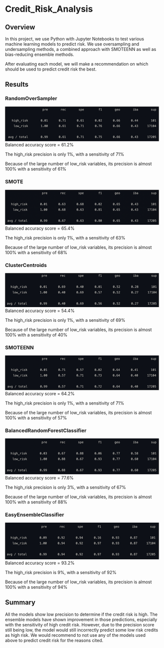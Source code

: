 # Credit_Risk_Analysis

## Overview

In this project, we use Python with Jupyter Notebooks to test various machine learning models to predict risk. We use oversampling and undersampling methods, a combined approach with SMOTEENN  as well as bias-reducing ensemble methods.

After evaluating each model, we will make a recommendation on which should be used to predict credit risk the best.

## Results

### RandomOverSampler
![](/images/ros_class_report.png)
Balanced accuracy score = 61.2%

The high_risk precision is only 1%, with a sensitivity of 71%

Because of the large number of low_risk variables, its precision is almost 100% with a sensitivity of 61%

### SMOTE
![](/images/SMOTE_class_report.png)
Balanced accuracy score = 65.4%

The high_risk precision is only 1%, with a sensitivity of 63%

Because of the large number of low_risk variables, its precision is almost 100% with a sensitivity of 68%

### ClusterCentroids
![](/images/cc_class_report.png)
Balanced accuracy score = 54.4%

The high_risk precision is only 1%, with a sensitivity of 69%

Because of the large number of low_risk variables, its precision is almost 100% with a sensitivity of 40%

### SMOTEENN
![](/images/SMOTEENN_class_report.png)
Balanced accuracy score = 64.2%

The high_risk precision is only 1%, with a sensitivity of 71%

Because of the large number of low_risk variables, its precision is almost 100% with a sensitivity of 57%

### BalancedRandomForestClassifier
![](/images/brfc_class_report.png)
Balanced accuracy score = 77.6%

The high_risk precision is only 3%, with a sensitivity of 67%

Because of the large number of low_risk variables, its precision is almost 100% with a sensitivity of 88%

### EasyEnsembleClassifier
![](/images/eec_class_report.png)
Balanced accuracy score = 93.2%

The high_risk precision is 9%, with a sensitivity of 92%

Because of the large number of low_risk variables, its precision is almost 100% with a sensitivity of 94%

## Summary

All the models show low precision to determine if the credit risk is high.
The ensemble models have shown improvement in those predictions, especially with the sensitivity of high credit risk. However, due to the precision score still being low, the model would still incorrectly predict some low risk credits as high risk. 
We would recommend to not use any of the models used above to predict credit risk for the reasons cited.
